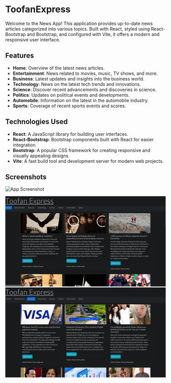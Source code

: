 # ToofanExpress

Welcome to the News App! This application provides up-to-date news articles categorized into various topics. Built with React, styled using React-Bootstrap and Bootstrap, and configured with Vite, it offers a modern and responsive user interface.

## Features

- **Home**: Overview of the latest news articles.
- **Entertainment**: News related to movies, music, TV shows, and more.
- **Business**: Latest updates and insights into the business world.
- **Technology**: News on the latest tech trends and innovations.
- **Science**: Discover recent advancements and discoveries in science.
- **Politics**: Updates on political events and developments.
- **Automobile**: Information on the latest in the automobile industry.
- **Sports**: Coverage of recent sports events and scores.

## Technologies Used

- **React**: A JavaScript library for building user interfaces.
- **React-Bootstrap**: Bootstrap components built with React for easier integration.
- **Bootstrap**: A popular CSS framework for creating responsive and visually appealing designs.
- **Vite**: A fast build tool and development server for modern web projects.


## Screenshots

![App Screenshot](https://via.placeholder.com/468x300?text=App+Screenshot+Here)

![Home Page Screenshot](Screenshots/Home.png)
![Business Page Screenshot](Screenshots/Business.png)
